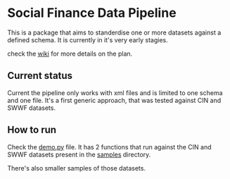 # Social Finance Data Pipeline

This is a package that aims to standerdise one or more datasets against a defined schema.
It is currently in it's very early stagies.

check the [wiki](https://github.com/SocialFinanceDigitalLabs/sfdata/wiki) for more details on the plan.


## Current status

Current the pipeline only works with xml files and is limited to one schema and one file.
It's a first generic approach, that was tested against CIN and SWWF datasets.

## How to run

Check the [demo.py](./demo.py) file. It has 2 functions that run against the CIN and SWWF datasets present in the [samples](./samples/) directory.

There's also smaller samples of those datasets.





